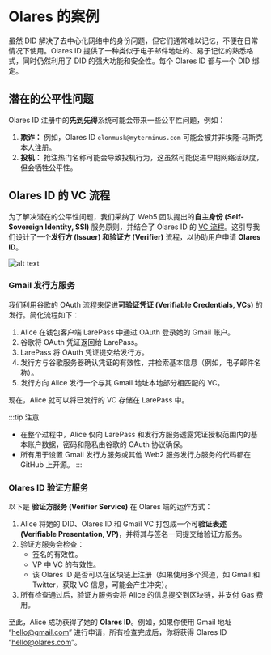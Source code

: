 # Olares 的案例

虽然 DID 解决了去中心化网络中的身份问题，但它们通常难以记忆，不便在日常情况下使用。Olares ID 提供了一种类似于电子邮件地址的、易于记忆的熟悉格式，同时仍然利用了 DID 的强大功能和安全性。每个 Olares ID 都与一个 DID 绑定。

## 潜在的公平性问题

Olares ID 注册中的**先到先得**系统可能会带来一些公平性问题，例如：

1.  **欺诈：** 例如，Olares ID `elonmusk@myterminus.com` 可能会被并非埃隆·马斯克本人注册。
2.  **投机：** 抢注热门名称可能会导致投机行为，这虽然可能促进早期网络活跃度，但会牺牲公平性。

## Olares ID 的 VC 流程

为了解决潜在的公平性问题，我们采纳了 Web5 团队提出的**自主身份 (Self-Sovereign Identity, SSI)** 服务原则，并结合了 Olares ID 的 [VC 流程](/zh/developer/concepts/vc.md#六步验证流程)。这引导我们设计了一个**发行方 (Issuer) 和验证方 (Verifier)** 流程，以协助用户申请 **Olares ID**。

![alt text](/images/developer/contribute/vc-process.jpeg)

### Gmail 发行方服务

我们利用谷歌的 OAuth 流程来促进**可验证凭证 (Verifiable Credentials, VCs)** 的发行。简化流程如下：

1.  Alice 在钱包客户端 LarePass 中通过 OAuth 登录她的 Gmail 账户。
2.  谷歌将 OAuth 凭证返回给 LarePass。
3.  LarePass 将 OAuth 凭证提交给发行方。
4.  发行方与谷歌服务器确认凭证的有效性，并检索基本信息（例如，电子邮件名称）。
5.  发行方向 Alice 发行一个与其 Gmail 地址本地部分相匹配的 VC。

现在，Alice 就可以将已发行的 VC 存储在 LarePass 中。

:::tip 注意
- 在整个过程中，Alice 仅向 LarePass 和发行方服务透露凭证授权范围内的基本账户数据，密码和隐私由谷歌的 OAuth 协议确保。
- 所有用于设置 Gmail 发行方服务或其他 Web2 服务发行方服务的代码都在 GitHub 上开源。
  :::

### Olares ID 验证方服务

以下是 **验证方服务 (Verifier Service)** 在 Olares 端的运作方式：

1.  Alice 将她的 DID、Olares ID 和 Gmail VC 打包成一个**可验证表述 (Verifiable Presentation, VP)**，并将其与签名一同提交给验证方服务。
2.  验证方服务会检查：
    -   签名的有效性。
    -   VP 中 VC 的有效性。
    -   该 Olares ID 是否可以在区块链上注册（如果使用多个渠道，如 Gmail 和 Twitter，获取 VC 信息，可能会产生冲突）。
3.  所有检查通过后，验证方服务会将 Alice 的信息提交到区块链，并支付 Gas 费用。

至此，Alice 成功获得了她的 **Olares ID**。例如，如果你使用 Gmail 地址 “hello@gmail.com” 进行申请，所有检查完成后，你将获得 Olares ID “hello@olares.com”。